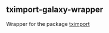 ## tximport-galaxy-wrapper
Wrapper for the package [tximport](https://bioconductor.org/packages/release/bioc/html/tximport.html)
